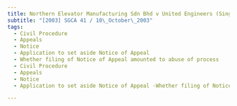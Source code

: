 ```yaml
---
title: Northern Elevator Manufacturing Sdn Bhd v United Engineers (Singapore) Pte Ltd 
subtitle: "[2003] SGCA 41 / 10\_October\_2003"
tags:
  - Civil Procedure
  - Appeals
  - Notice
  - Application to set aside Notice of Appeal
  - Whether filing of Notice of Appeal amounted to abuse of process
  - Civil Procedure
  - Appeals
  - Notice
  - Application to set aside Notice of Appeal -Whether filing of Notice of Appeal irregular for non-compliance with Arbitration Act (Cap 10, 1985 Ed) s 28(7)

---
```


